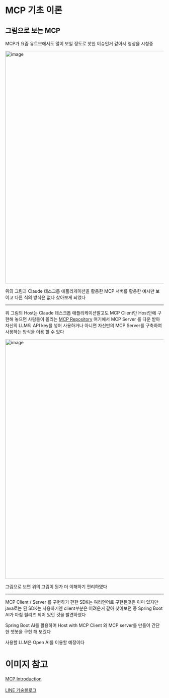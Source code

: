 # MCP 기초 이론


## 그림으로 보는 MCP

MCP가 요즘 유트브에서도 많이 보일 정도로 핫한 이슈인거 같아서 영상을 시청중 

<img width="738" alt="image" src="https://github.com/user-attachments/assets/e97578ff-6a64-4176-b64a-614f3876f38d"/>

위의 그림과 Claude 데스크톱 애플리케이션을 활용한 MCP 서버를 활용한 예시만 보이고 다른 식의 방식은 없나 찾아보게 되었다

---


위 그림의 Host는 Claude 데스크톱 애플리케이션말고도 MCP Client만 Host안에 구현해 놓으면 사람들이 
올리는 [MCP Repository](https://mcp.so/) 여기에서 MCP Server 를 다운 받아 자신의 LLM의 API key를 넣어 사용하거나
아니면 자신만의 MCP Server를 구축하여 사용하는 방식을 이용 할 수 있다 
 
<img width="761" alt="image" src="https://github.com/user-attachments/assets/ea3ab5a6-6e41-4e6a-b2b6-a46ee57edfc8" />

그림으로 보면 위의 그림이 뭔가 더 이해하기 편리하였다 

---



MCP Client / Server 를 구현하기 편한 SDK는 여러언어로 구현된것은 이미 있지만 java로는 된 SDK는 사용하기엔 client부분은 어려운거 같아
찾아보던 중 Spring Boot AI가 마침 릴리즈 되어 있던 것을 발견하였다 

Spring Boot AI를 활용하여 Host with MCP Client 와 MCP server를 만들어 간단한 쳇봇을 구현 해 보겠다

사용할 LLM은 Open AI를 이용할 예정이다

# 이미지 참고
[MCP Introduction](https://modelcontextprotocol.io/introduction)<br><br>
[LINE 기술블로그](https://techblog.lycorp.co.jp/ko/introduction-to-mcp-and-building-mcp-server-using-line-messaging-api)

